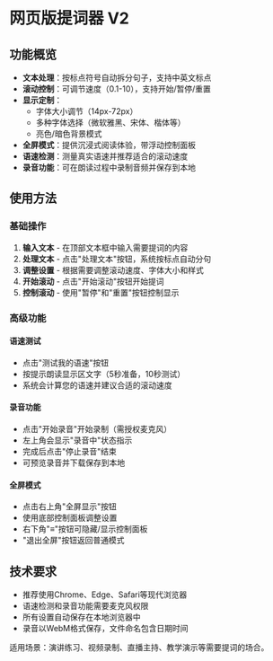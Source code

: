# 网页版提词器 V2

## 功能概览

- **文本处理**：按标点符号自动拆分句子，支持中英文标点
- **滚动控制**：可调节速度（0.1-10），支持开始/暂停/重置
- **显示定制**：
  - 字体大小调节（14px-72px）
  - 多种字体选择（微软雅黑、宋体、楷体等）
  - 亮色/暗色背景模式
- **全屏模式**：提供沉浸式阅读体验，带浮动控制面板
- **语速检测**：测量真实语速并推荐适合的滚动速度
- **录音功能**：可在朗读过程中录制音频并保存到本地

## 使用方法

### 基础操作

1. **输入文本** - 在顶部文本框中输入需要提词的内容
2. **处理文本** - 点击"处理文本"按钮，系统按标点自动分句
3. **调整设置** - 根据需要调整滚动速度、字体大小和样式
4. **开始滚动** - 点击"开始滚动"按钮开始提词
5. **控制滚动** - 使用"暂停"和"重置"按钮控制显示

### 高级功能

#### 语速测试
- 点击"测试我的语速"按钮
- 按提示朗读显示区文字（5秒准备，10秒测试）
- 系统会计算您的语速并建议合适的滚动速度

#### 录音功能
- 点击"开始录音"开始录制（需授权麦克风）
- 左上角会显示"录音中"状态指示
- 完成后点击"停止录音"结束
- 可预览录音并下载保存到本地

#### 全屏模式
- 点击右上角"全屏显示"按钮
- 使用底部控制面板调整设置
- 右下角"≡"按钮可隐藏/显示控制面板
- "退出全屏"按钮返回普通模式

## 技术要求

- 推荐使用Chrome、Edge、Safari等现代浏览器
- 语速检测和录音功能需要麦克风权限
- 所有设置自动保存在本地浏览器中
- 录音以WebM格式保存，文件命名包含日期时间

适用场景：演讲练习、视频录制、直播主持、教学演示等需要提词的场合。
